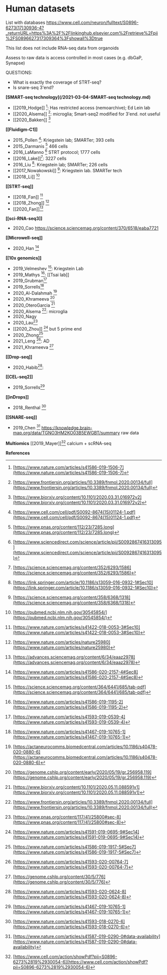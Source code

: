 # Human datasets

List with databases
https://www.cell.com/neuron/fulltext/S0896-6273(17)30936-4?_returnURL=https%3A%2F%2Flinkinghub.elsevier.com%2Fretrieve%2Fpii%2FS0896627317309364%3Fshowall%3Dtrue

This list does not include RNA-seq data from organoids

Assess to raw data is access controlled in most cases (e.g. dbGaP, Synapse)

QUESTIONS:
- What is exactly the coverage of STRT-seq?
- Is snare-seq 3'end?



**[SMART-seq technology](/2021-03-04-SMART-seq technology.md)**
- [[2019_Hodge]] [^1]: Has restricted access (nemoarchive); Ed Lein lab
- [[2020_Alsema]] [^15]: microglia; Smart-seq2 modified for 3'end. not useful
- [[2020_Bakken]] [^27]

**[[Fluidigm-C1]]**
- 2015_Pollen [^20]: Kriegstein lab; SMARTer; 393 cells
- 2015_Darmanis [^21] 466 cells
- 2016_LaManno [^11] STRT protocol; 1777 cells
- [[2016_Lake]][^4]: 3227 cells
- 2016_Liu [^19]: Kriegstein lab; SMARTer; 226 cells
- [[2017_Nowakowski]] [^9]: Kriegstein lab. SMARTer tech
- [[2018_Li]] [^22]

**[[STRT-seq]]**
- [[2018_Fan]] [^25] 
- [[2018_Zhong]] [^13]
- [[2020_Fan]][^7]

**[[sci-RNA-seq3]]**
- 2020_Cao https://science.sciencemag.org/content/370/6518/eaba7721

**[[Microwell-seq]]**
- 2020_Han [^12]

**[[10x genomics]]**
- 2019_Velmeshev [^2]: Kriegstein Lab
- 2019_Mathys [^3]: [[Tsai lab]]
- 2019_Grubman[^16]
- 2019_Sorrells[^17]
- 2020_Al-Dalahmah [^8]
- 2020_Khrameeva [^10]
- 2020_OteroGarcia [^14]
- 2020_Alsema [^15]: microglia
- 2020_Nagy
- 2020_Lau[^23]
- [[2020_Zhou]] [^24] but 5 prime end
- 2020_Zhong[^29]
- 2021_Leng [^6]: AD
- 2021_Khrameeva [^30]



**[[Drop-seq]]**
- 2020_Habib[^5]: 


**[[CEL-seq2]]**
- 2019_Sorrells[^17]


**[[inDrops]]**
- 2018_Renthal [^18]


**[[SNARE-seq]]**
- 2019_Chen [^28]  https://knowledge.brain-map.org/data/TGNO3HM2KO03B5EWGBT/summary raw data

**Multiomics**
[[2019_Mayer]][^26] calcium + scRNA-seq


**References**

[^1]: [https://www.nature.com/articles/s41586-019-1506-7](https://www.nature.com/articles/s41586-019-1506-7)
[^2]: [https://science.sciencemag.org/content/364/6441/685/tab-pdf](https://science.sciencemag.org/content/364/6441/685/tab-pdf)
[^3]: [https://www.nature.com/articles/s41586-019-1195-2](https://www.nature.com/articles/s41586-019-1195-2)
[^4]: [https://science.sciencemag.org/content/352/6293/1586](https://science.sciencemag.org/content/352/6293/1586)
[^5]: [https://www.nature.com/articles/s41593-020-0624-8](https://www.nature.com/articles/s41593-020-0624-8)
[^6]: [https://www.nature.com/articles/s41593-020-00764-7](https://www.nature.com/articles/s41593-020-00764-7)
[^7]: [https://advances.sciencemag.org/content/6/34/eaaz2978](https://advances.sciencemag.org/content/6/34/eaaz2978)
[^8]: [https://actaneurocomms.biomedcentral.com/articles/10.1186/s40478-020-0880-6](https://actaneurocomms.biomedcentral.com/articles/10.1186/s40478-020-0880-6)
[^9]: [https://science.sciencemag.org/content/358/6368/1318](https://science.sciencemag.org/content/358/6368/1318)
[^10]: [https://genome.cshlp.org/content/early/2020/05/19/gr.256958.119](https://genome.cshlp.org/content/early/2020/05/19/gr.256958.119)
[^11]: [https://www.sciencedirect.com/science/article/pii/S0092867416313095](https://www.sciencedirect.com/science/article/pii/S0092867416313095)
[^12]: [https://www.nature.com/articles/s41586-020-2157-4#Sec8](https://www.nature.com/articles/s41586-020-2157-4#Sec8)
[^13]: [https://www.nature.com/articles/nature25980](https://www.nature.com/articles/nature25980)
[^14]: [https://www.biorxiv.org/content/10.1101/2020.05.11.088591v1](https://www.biorxiv.org/content/10.1101/2020.05.11.088591v1)
[^15]: [https://www.frontiersin.org/articles/10.3389/fnmol.2020.00134/full](https://www.frontiersin.org/articles/10.3389/fnmol.2020.00134/full)
[^16]: [https://www.nature.com/articles/s41593-019-0539-4](https://www.nature.com/articles/s41593-019-0539-4)
[^17]: [https://www.nature.com/articles/s41467-019-10765-1](https://www.nature.com/articles/s41467-019-10765-1)
[^18]: [https://www.nature.com/articles/s41593-018-0270-6](https://www.nature.com/articles/s41593-018-0270-6)
[^19]: [https://link.springer.com/article/10.1186/s13059-016-0932-1#Sec10](https://link.springer.com/article/10.1186/s13059-016-0932-1#Sec10)
[^20]: [https://www.cell.com/cell/pdf/S0092-8674(15)01124-1.pdf](https://www.cell.com/cell/pdf/S0092-8674(15)01124-1.pdf)
[^21]: [https://www.pnas.org/content/112/23/7285.long](https://www.pnas.org/content/112/23/7285.long)
[^22]: [https://pubmed.ncbi.nlm.nih.gov/30545854/](https://pubmed.ncbi.nlm.nih.gov/30545854/)
[^23]: [https://www.pnas.org/content/117/41/25800#sec-8](https://www.pnas.org/content/117/41/25800#sec-8)
[^24]: [https://www.nature.com/articles/s41591-019-0695-9#Sec14](https://www.nature.com/articles/s41591-019-0695-9#Sec14)
[^25]: [https://www.nature.com/articles/s41422-018-0053-3#Sec10](https://www.nature.com/articles/s41422-018-0053-3#Sec10)
[^26]: [https://www.cell.com/action/showPdf?pii=S0896-6273%2819%2930054-6](https://www.cell.com/action/showPdf?pii=S0896-6273%2819%2930054-6)
[^27]: [https://www.biorxiv.org/content/10.1101/2020.03.31.016972v2](https://www.biorxiv.org/content/10.1101/2020.03.31.016972v2)
[^28]: [https://www.nature.com/articles/s41587-019-0290-0#data-availability](https://www.nature.com/articles/s41587-019-0290-0#data-availability)
[^29]: [https://www.nature.com/articles/s41586-019-1917-5#Sec7](https://www.nature.com/articles/s41586-019-1917-5#Sec7)
[^30]: [https://genome.cshlp.org/content/30/5/776](https://genome.cshlp.org/content/30/5/776)
